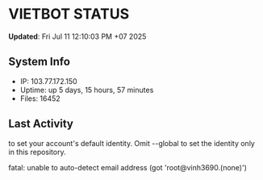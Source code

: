 # VIETBOT STATUS
**Updated**: Fri Jul 11 12:10:03 PM +07 2025

## System Info
- IP: 103.77.172.150
- Uptime: up 5 days, 15 hours, 57 minutes
- Files: 16452

## Last Activity

to set your account's default identity.
Omit --global to set the identity only in this repository.

fatal: unable to auto-detect email address (got 'root@vinh3690.(none)')
